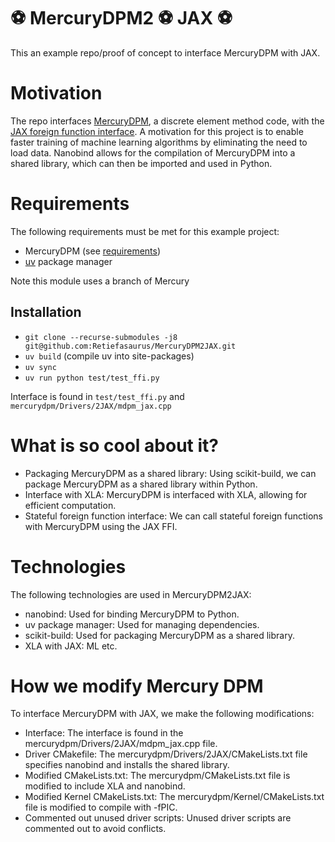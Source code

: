 # ⚽ MercuryDPM2 ⚽ JAX ⚽

This an example repo/proof of concept to interface MercuryDPM with JAX.

# Motivation
The repo interfaces [MercuryDPM](https://bitbucket.org/mercurydpm/mercurydpm/src/master/), a discrete element method code, with the [JAX foreign function interface](https://docs.jax.dev/en/latest/ffi.html). A motivation for this project is to enable faster training of machine learning algorithms by eliminating the need to load data. Nanobind allows for the compilation of MercuryDPM into a shared library, which can then be imported and used in Python.


# Requirements

The following requirements must be met for this example project:
- MercuryDPM (see [requirements](https://www.mercurydpm.org/documentation))
- [uv](https://github.com/astral-sh/uv) package manager

Note this module uses a branch of Mercury

## Installation
- `git clone --recurse-submodules -j8 git@github.com:Retiefasaurus/MercuryDPM2JAX.git`
- `uv build` (compile uv into site-packages)
- `uv sync`
- `uv run python test/test_ffi.py`

Interface is found in `test/test_ffi.py` and `mercurydpm/Drivers/2JAX/mdpm_jax.cpp`

# What is so cool about it?
- Packaging MercuryDPM as a shared library: Using scikit-build, we can package MercuryDPM as a shared library within Python.
- Interface with XLA: MercuryDPM is interfaced with XLA, allowing for efficient computation.
- Stateful foreign function interface: We can call stateful foreign functions with MercuryDPM using the JAX FFI.

# Technologies
The following technologies are used in MercuryDPM2JAX:
- nanobind: Used for binding MercuryDPM to Python.
- uv package manager: Used for managing dependencies.
- scikit-build: Used for packaging MercuryDPM as a shared library.
- XLA with JAX: ML etc.


# How we modify Mercury DPM 
To interface MercuryDPM with JAX, we make the following modifications:
- Interface: The interface is found in the mercurydpm/Drivers/2JAX/mdpm_jax.cpp file.
- Driver CMakefile: The mercurydpm/Drivers/2JAX/CMakeLists.txt file specifies nanobind and installs the shared library.
- Modified CMakeLists.txt: The mercurydpm/CMakeLists.txt file is modified to include XLA and nanobind.
- Modified Kernel CMakeLists.txt: The mercurydpm/Kernel/CMakeLists.txt file is modified to compile with -fPIC.
- Commented out unused driver scripts: Unused driver scripts are commented out to avoid conflicts.


